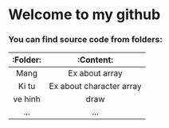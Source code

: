 # Welcome to my github
### You can find source code from folders:
| :Folder: | :Content: | 
| :-----: | :----------: | 
| Mang     | Ex about array          | 
| Ki tu      | Ex about character array          | 
| ve hinh      | draw            | 
|  ...      |  ...           |  ...               |

